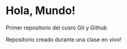 # Hola, Mundo!
 Primer repositorio del cusro Git y Github

 Repositorio creado durante una clase en vivo!

